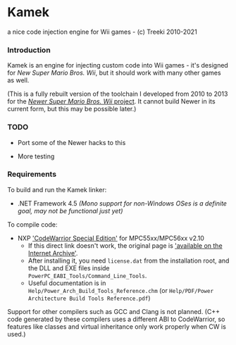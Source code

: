 # Kamek
a nice code injection engine for Wii games - (c) Treeki 2010-2021

### Introduction

Kamek is an engine for injecting custom code into Wii games - it's designed for
*New Super Mario Bros. Wii*, but it should work with many other games as well.

(This is a fully rebuilt version of the toolchain I developed from 2010 to 2013
 for the [*Newer Super Mario Bros. Wii* project][newer]. It cannot build Newer
 in its current form, but this may be possible later.)

### TODO

- Port some of the Newer hacks to this

- More testing

### Requirements

To build and run the Kamek linker:

- .NET Framework 4.5 *(Mono support for non-Windows OSes is a definite goal,
  may not be functional just yet)*

To compile code:

- NXP ['CodeWarrior Special Edition'][cw] for MPC55xx/MPC56xx v2.10
  - If this direct link doesn't work, the original page is
    ['available on the Internet Archive'][cwIA].
  - After installing it, you need `license.dat` from the installation root,
    and the DLL and EXE files inside `PowerPC_EABI_Tools/Command_Line_Tools`.
  - Useful documentation is in `Help/Power_Arch_Build_Tools_Reference.chm`
    (or `Help/PDF/Power Architecture Build Tools Reference.pdf`)

Support for other compilers such as GCC and Clang is not planned.
(C++ code generated by these compilers uses a different ABI to
 CodeWarrior, so features like classes and virtual inheritance only work
 properly when CW is used.)



[cw]: http://cache.nxp.com/lgfiles/devsuites/PowerPC/CW55xx_v2_10_SE.exe?WT_TYPE=IDE%20-%20Debug,%20Compile%20and%20Build%20Tools&WT_VENDOR=FREESCALE&WT_FILE_FORMAT=exe&WT_ASSET=Downloads&fileExt=.exe
[cwIA]: http://web.archive.org/web/20160602205749/http://www.nxp.com/products/software-and-tools/software-development-tools/codewarrior-development-tools/downloads/special-edition-software:CW_SPECIALEDITIONS
[newer]: https://github.com/Treeki/NewerSMBW

